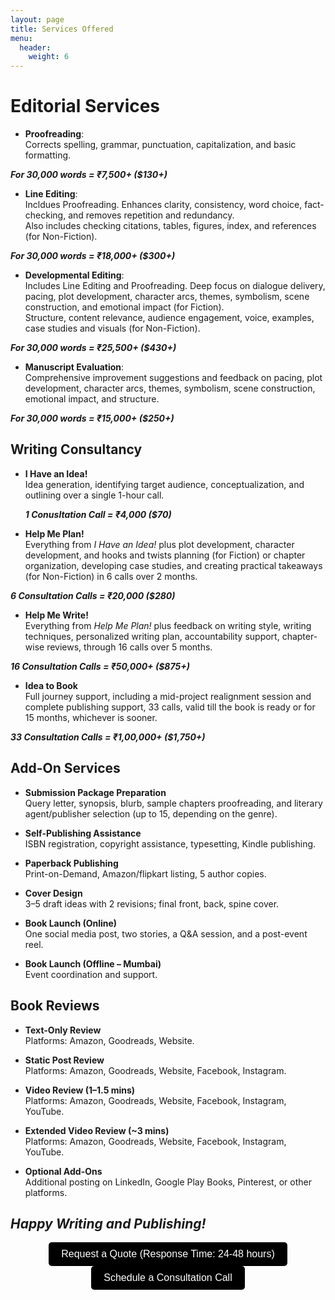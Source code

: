 ```yaml
---
layout: page
title: Services Offered
menu: 
  header:
    weight: 6
---
```

# Editorial Services

- **Proofreading**:  
Corrects spelling, grammar, punctuation, capitalization, and basic formatting.

***For 30,000 words = ₹7,500+ ($130+)***

- **Line Editing**:  
Incldues Proofreading.
Enhances clarity, consistency, word choice, fact-checking, and removes repetition and redundancy.  
Also includes checking citations, tables, figures, index, and references (for Non-Fiction).

***For 30,000 words = ₹18,000+ ($300+)***

- **Developmental Editing**:  
Includes Line Editing and Proofreading.
Deep focus on dialogue delivery, pacing, plot development, character arcs, themes, symbolism, scene construction, and emotional impact (for Fiction).  
Structure, content relevance, audience engagement, voice, examples, case studies and visuals (for Non-Fiction).

***For 30,000 words = ₹25,500+ ($430+)***

- **Manuscript Evaluation**:  
Comprehensive improvement suggestions and feedback on pacing, plot development, character arcs, themes, symbolism, scene construction, emotional impact, and structure.

***For 30,000 words = ₹15,000+ ($250+)***

## Writing Consultancy

- **I Have an Idea!**  
  Idea generation, identifying target audience, conceptualization, and outlining over a single 1-hour call.

  ***1 Conusltation Call = ₹4,000 ($70)***

- **Help Me Plan!**  
  Everything from *I Have an Idea!* plus plot development, character development, and hooks and twists planning (for Fiction) or chapter organization, developing case studies, and creating practical takeaways (for Non-Fiction) in 6 calls over 2 months.

***6 Consultation Calls = ₹20,000 ($280)***
  
- **Help Me Write!**  
  Everything from *Help Me Plan!* plus feedback on writing style, writing techniques, personalized writing plan, accountability support, chapter-wise reviews, through 16 calls over 5 months.

***16 Consultation Calls = ₹50,000+ ($875+)***

- **Idea to Book**  
  Full journey support, including a mid-project realignment session and complete publishing support, 33 calls, valid till the book is ready or for 15 months, whichever is sooner.

***33 Consultation Calls = ₹1,00,000+ ($1,750+)***

## Add-On Services

- **Submission Package Preparation**  
  Query letter, synopsis, blurb, sample chapters proofreading, and literary agent/publisher selection (up to 15, depending on the genre).

- **Self-Publishing Assistance**  
  ISBN registration, copyright assistance, typesetting, Kindle publishing. 

- **Paperback Publishing**  
  Print-on-Demand, Amazon/flipkart listing, 5 author copies. 

- **Cover Design**  
  3–5 draft ideas with 2 revisions; final front, back, spine cover.

- **Book Launch (Online)**  
  One social media post, two stories, a Q&A session, and a post-event reel.

- **Book Launch (Offline – Mumbai)**  
  Event coordination and support.

## Book Reviews

- **Text-Only Review**  
  Platforms: Amazon, Goodreads, Website.

- **Static Post Review**  
  Platforms: Amazon, Goodreads, Website, Facebook, Instagram.

- **Video Review (1–1.5 mins)**  
  Platforms: Amazon, Goodreads, Website, Facebook, Instagram, YouTube.

- **Extended Video Review (~3 mins)**  
  Platforms: Amazon, Goodreads, Website, Facebook, Instagram, YouTube.

- **Optional Add-Ons**  
  Additional posting on LinkedIn, Google Play Books, Pinterest, or other platforms.

## *Happy Writing and Publishing!*

<div style="text-align: center;">
  <a href="https://forms.gle/M2vqLdD9jKkuH9et6" target="_blank">
    <button style="padding: 10px 20px; font-size: 16px; background-color: #000000; color: white; border: none; border-radius: 5px; cursor: pointer;">
      Request a Quote (Response Time: 24-48 hours)
    </button>
  </a>

  <a href="https://topmate.io/falguni_jain/498491" target="_blank">
    <button style="padding: 10px 20px; font-size: 16px; background-color: #000000; color: white; border: none; border-radius: 5px; cursor: pointer;">
      Schedule a Consultation Call
    </button>
  </a>
</div>
